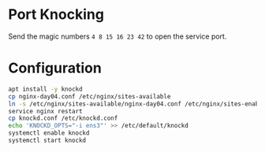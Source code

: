 # Port Knocking

Send the magic numbers `4 8 15 16 23 42` to open the service port.

# Configuration

```bash
apt install -y knockd
cp nginx-day04.conf /etc/nginx/sites-available
ln -s /etc/nginx/sites-available/nginx-day04.conf /etc/nginx/sites-enabled/nginx-day04.conf
service nginx restart
cp knockd.conf /etc/knockd.conf
echo 'KNOCKD_OPTS="-i ens3"' >> /etc/default/knockd
systemctl enable knockd
systemctl start knockd
```